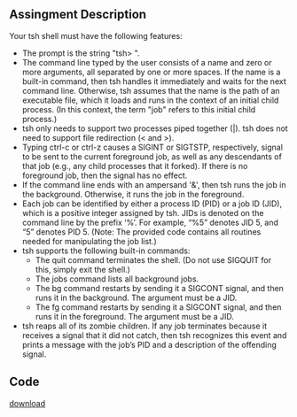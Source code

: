 ## Assingment Description

Your tsh shell must have the following features:

- The prompt is the string "tsh> ".
- The command line typed by the user consists of a name and zero or more
  arguments, all separated by one or more spaces. If the name is a built-in
  command, then tsh handles it immediately and waits for the next command line.
  Otherwise, tsh assumes that the name is the path of an executable file, which
  it loads and runs in the context of an initial child process. (In this
  context, the term "job" refers to this initial child process.)
- tsh only needs to support two processes piped together (|). tsh does not need
  to support file redirection (< and >).
- Typing ctrl-c or ctrl-z causes a SIGINT or SIGTSTP, respectively, signal to be
  sent to the current foreground job, as well as any descendants of that job
  (e.g., any child processes that it forked). If there is no foreground job,
  then the signal has no effect.
- If the command line ends with an ampersand '&', then tsh runs the job in the
  background. Otherwise, it runs the job in the foreground.
- Each job can be identified by either a process ID (PID) or a job ID (JID),
  which is a positive integer assigned by tsh. JIDs is denoted on the command
  line by the prefix ‘%’. For example, “%5” denotes JID 5, and “5” denotes
  PID 5. (Note: The provided code contains all routines needed for manipulating
  the job list.)
- tsh supports the following built-in commands:
  - The quit command terminates the shell. (Do not use SIGQUIT for this, simply
    exit the shell.)
  - The jobs command lists all background jobs.
  - The bg <job> command restarts <job> by sending it a SIGCONT signal, and then
    runs it in the background. The <job> argument must be a JID.
  - The fg <job> command restarts <job> by sending it a SIGCONT signal, and then
    runs it in the foreground. The <job> argument must be a JID.
- tsh reaps all of its zombie children. If any job terminates because it
  receives a signal that it did not catch, then tsh recognizes this event and
  prints a message with the job’s PID and a description of the offending signal.

## Code

[download](/static/file/shell.zip)
